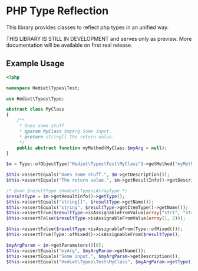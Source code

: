 PHP Type Reflection
===================

This library provides classes to reflect php types in an unified way.

THIS LIBRARY IS STILL IN DEVELOPMENT and serves only as preview.
More documentation will be available on first real release.

Example Usage
-------------

``` php
<?php

namespace Hediet\Types\Test;

use Hediet\Types\Type;

abstract class MyClass
{
    /**
     * Does some stuff.
     * @param MyClass $myArg Some input.
     * @return string[] The return value.
     */
    public abstract function myMethod(MyClass $myArg = null);      
}

$m = Type::ofObjectType("Hediet\Types\Test\MyClass")->getMethod("myMethod");

$this->assertEquals("Does some stuff.", $m->getDescription());
$this->assertEquals("The return value.", $m->getResultInfo()->getDescription());

/* @var $resultType \Hediet\Types\ArrayType */
$resultType = $m->getResultInfo()->getType();
$this->assertEquals("string[]", $resultType->getName());
$this->assertEquals("string", $resultType->getItemType()->getName());
$this->assertTrue($resultType->isAssignableFromValue(array("str1", "str2")));
$this->assertFalse($resultType->isAssignableFromValue(array(1, 2)));

$this->assertFalse($resultType->isAssignableFrom(Type::ofMixed()));
$this->assertTrue(Type::ofMixed()->isAssignableFrom($resultType));

$myArgParam = $m->getParameters()[0];
$this->assertEquals("myArg", $myArgParam->getName());
$this->assertEquals("Some input.", $myArgParam->getDescription());
$this->assertEquals("Hediet\Types\Test\MyClass", $myArgParam->getType()->getName());

```
